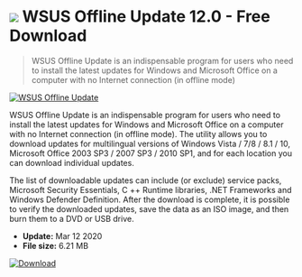 # ![](https://cdn.softexe.net/static/icon/win.gif) WSUS Offline Update 12.0 - Free Download

> WSUS Offline Update is an indispensable program for users who need to install the latest updates for Windows and Microsoft Office on a computer with no Internet connection (in offline mode)

[![WSUS Offline Update](https://gallery.dpcdn.pl/imgc/Tools/2060/g_-_420x350_1.5_-_x20110226212148_00.png)](https://softexe.net/win/system/updates-patches/wsus-offline-update:gabp.html)

WSUS Offline Update is an indispensable program for users who need to install the latest updates for Windows and Microsoft Office on a computer with no Internet connection (in offline mode). The utility allows you to download updates for multilingual versions of Windows Vista / 7/8 / 8.1 / 10, Microsoft Office 2003 SP3 / 2007 SP3 / 2010 SP1, and for each location you can download individual updates.

The list of downloadable updates can include (or exclude) service packs, Microsoft Security Essentials, C ++ Runtime libraries, .NET Frameworks and Windows Defender Definition. After the download is complete, it is possible to verify the downloaded updates, save the data as an ISO image, and then burn them to a DVD or USB drive.


- **Update:** Mar 12 2020
- **File size:** 6.21 MB

[![Download](https://cdn.softexe.net/static/img/download.png)](https://softexe.net/win/system/updates-patches/wsus-offline-update:gabp.html)

